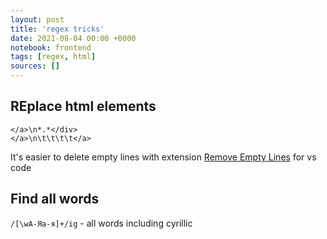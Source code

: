 ```yaml
---
layout: post
title: 'regex tricks'
date: 2021-08-04 00:00 +0000
notebook: frontend
tags: [regex, html]
sources: []
---
```

## REplace html elements
```
</a>\n*.*</div>
</a>\n\t\t\t\t</a>
```

It's easier to delete empty lines with extension [Remove Empty Lines](https://marketplace.visualstudio.com/items?itemName=usernamehw.remove-empty-lines) for vs code 

## Find all words

`/[\wА-Яа-я]+/ig` - all words including cyrillic
